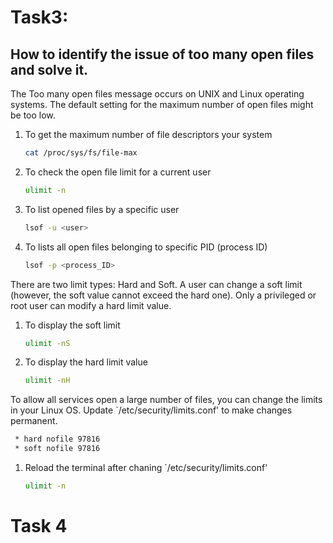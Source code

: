 # Task3: 
## How to identify the issue of too many open files and solve it.

The Too many open files message occurs on UNIX and Linux operating systems. The default setting for the maximum number of open files might be too low.  
1. To get the maximum number of file descriptors your system  
   ```sh 
   cat /proc/sys/fs/file-max
   ```
1. To check the open file limit for a current user 
    ```sh 
    ulimit -n 
    ```
1. To list opened files by a specific user 
    ```sh 
    lsof -u <user>
    ```
1. To lists all open files belonging to specific PID (process ID)
    ```sh 
    lsof -p <process_ID>
    ```
There are two limit types: Hard and Soft. A user can change a soft limit (however, the soft value cannot exceed the hard one). Only a privileged or root user can modify a hard limit value.    
 
1. To display the soft limit
   ```sh
   ulimit -nS
   ```
   
1. To display the hard limit value
   ```sh 
   ulimit -nH
   ```
 To allow all services open a large number of files, you can change the limits in your Linux OS. Update `/etc/security/limits.conf' to make changes permanent. 
 ```sh 
  * hard nofile 97816
  * soft nofile 97816
 ```
1. Reload the terminal after chaning  `/etc/security/limits.conf'
   ```sh 
   ulimit -n
   ```
 

# Task 4 
##

